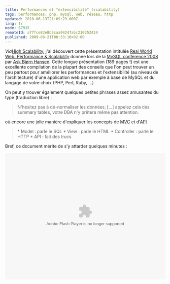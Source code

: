```yaml
---
title: Performances et "extensibilité" (scalability)
tags: performances, php, mysql, web, réseau, http
updated: 2010-06-13T21:09:23.000Z
lang: fr
node: 67915
remoteId: a77fce82e8b3caa04247abc210252424
published: 2009-08-21T00:33:10+02:00
---
```


*Via*[High Scalability](http://highscalability.com/real-world-web-performance-scalability), j'ai découvert cette présentation intitulée [Real World Web: Performance &amp; Scalability](http://develooper.com/talks/rww-mysql-2008.pdf) donnée lors de la [MySQL conference 2008](http://www.mysqlconf.com/mysql2008) par [Ask Bjørn Hansen](http://www.askbjoernhansen.com/). Cette longue présentation (189 pages !) est une excellente compilation de la plupart des conseils que l'on peut trouver un peu partout pour améliorer les performances et l'extensibilité (au niveau de l'architecture) d'une application web par exemple à base de MySQL et du langage de votre choix (PHP, Perl, Ruby, ...)


On peut y trouver également quelques petites phrases assez amusantes du type (traduction libre) :

<blockquote>
N'hésitez pas à dé-normaliser les données; [...] appelez cela des summary tables, votre DBA n'y prêtera même pas attention.
</blockquote>


où encore une jolie manière d'expliquer les concepts de <abbr title="Model View Controller">MVC</abbr>  et d'<abbr title="Application Programming Interface">API</abbr> <abbr title="Application Programming Interface"> </abbr>

<blockquote>
* Model : parle le SQL
* View : parle le HTML
* Controller : parle le HTTP
* API : fait des trucs
</blockquote>


Bref, ce document mérite de s'y attarder quelques minutes :

<object codebase="http://download.macromedia.com/pub/shockwave/cabs/flash/swflash.cab#version=9,0,0,0" id="doc_850333342495640" name="doc_850333342495640" classid="clsid:d27cdb6e-ae6d-11cf-96b8-444553540000" align="middle" height="410" width="520" >
<param name="movie" value="http://d.scribd.com/ScribdViewer.swf?document_id=2569319&access_key=key-hmtv7al4b6kq08y533b&page=1&version=1&viewMode=slideshow">
<param name="quality" value="high">
<param name="play" value="true">
<param name="loop" value="true">
<param name="scale" value="showall">
<param name="wmode" value="opaque">
<param name="devicefont" value="false">
<param name="bgcolor" value="#ffffff"> 
<param name="menu" value="false">
<param name="allowFullScreen" value="true">
<param name="allowScriptAccess" value="always">
<param name="salign" value="">
<param name="mode" value="slideshow">
<embed src="http://d.scribd.com/ScribdViewer.swf?document_id=2569319&access_key=key-hmtv7al4b6kq08y533b&page=1&version=1&viewMode=slideshow" quality="high" pluginspage="http://www.macromedia.com/go/getflashplayer" play="true" loop="true" scale="showall" wmode="opaque" devicefont="false" bgcolor="#ffffff" name="doc_850333342495640_object" menu="true" allowfullscreen="true" allowscriptaccess="always" salign="" type="application/x-shockwave-flash" align="middle" mode="slideshow" height="410" width="520"></embed>
</object>


